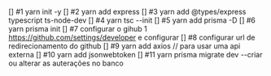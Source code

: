 [] #1 yarn init -y
[] #2 yarn add express
[] #3 yarn add @types/express typescript ts-node-dev
[] #4 yarn tsc --init
[] #5 yarn add prisma -D
[] #6 yarn prisma init
[] #7 configurar o gihub 
   1 https://github.com/settings/developer e configurar 
[] #8 configurar url de redirecionamento do github
[] #9 yarn add axios // para usar uma api externa
[] #10 yarn add jsonwebtoken
[] #11 yarn prisma migrate dev --criar ou alterar as auterações no banco